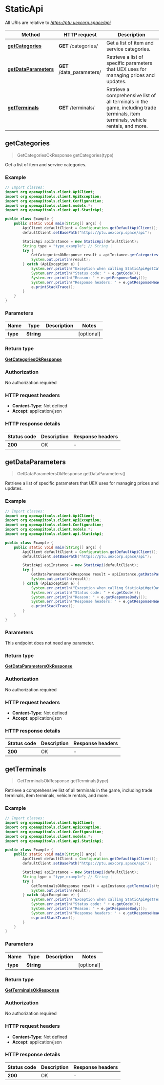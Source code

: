 # StaticApi

All URIs are relative to *https://ptu.uexcorp.space/api*

| Method | HTTP request | Description |
|------------- | ------------- | -------------|
| [**getCategories**](StaticApi.md#getCategories) | **GET** /categories/ | Get a list of item and service categories. |
| [**getDataParameters**](StaticApi.md#getDataParameters) | **GET** /data_parameters/ | Retrieve a list of specific parameters that UEX uses for managing prices and updates. |
| [**getTerminals**](StaticApi.md#getTerminals) | **GET** /terminals/ | Retrieve a comprehensive list of all terminals in the game, including trade terminals, item terminals, vehicle rentals, and more. |



## getCategories

> GetCategoriesOkResponse getCategories(type)

Get a list of item and service categories.

### Example

```java
// Import classes:
import org.openapitools.client.ApiClient;
import org.openapitools.client.ApiException;
import org.openapitools.client.Configuration;
import org.openapitools.client.models.*;
import org.openapitools.client.api.StaticApi;

public class Example {
    public static void main(String[] args) {
        ApiClient defaultClient = Configuration.getDefaultApiClient();
        defaultClient.setBasePath("https://ptu.uexcorp.space/api");

        StaticApi apiInstance = new StaticApi(defaultClient);
        String type = "type_example"; // String | 
        try {
            GetCategoriesOkResponse result = apiInstance.getCategories(type);
            System.out.println(result);
        } catch (ApiException e) {
            System.err.println("Exception when calling StaticApi#getCategories");
            System.err.println("Status code: " + e.getCode());
            System.err.println("Reason: " + e.getResponseBody());
            System.err.println("Response headers: " + e.getResponseHeaders());
            e.printStackTrace();
        }
    }
}
```

### Parameters


| Name | Type | Description  | Notes |
|------------- | ------------- | ------------- | -------------|
| **type** | **String**|  | [optional] |

### Return type

[**GetCategoriesOkResponse**](GetCategoriesOkResponse.md)

### Authorization

No authorization required

### HTTP request headers

- **Content-Type**: Not defined
- **Accept**: application/json


### HTTP response details
| Status code | Description | Response headers |
|-------------|-------------|------------------|
| **200** | OK |  -  |


## getDataParameters

> GetDataParametersOkResponse getDataParameters()

Retrieve a list of specific parameters that UEX uses for managing prices and updates.

### Example

```java
// Import classes:
import org.openapitools.client.ApiClient;
import org.openapitools.client.ApiException;
import org.openapitools.client.Configuration;
import org.openapitools.client.models.*;
import org.openapitools.client.api.StaticApi;

public class Example {
    public static void main(String[] args) {
        ApiClient defaultClient = Configuration.getDefaultApiClient();
        defaultClient.setBasePath("https://ptu.uexcorp.space/api");

        StaticApi apiInstance = new StaticApi(defaultClient);
        try {
            GetDataParametersOkResponse result = apiInstance.getDataParameters();
            System.out.println(result);
        } catch (ApiException e) {
            System.err.println("Exception when calling StaticApi#getDataParameters");
            System.err.println("Status code: " + e.getCode());
            System.err.println("Reason: " + e.getResponseBody());
            System.err.println("Response headers: " + e.getResponseHeaders());
            e.printStackTrace();
        }
    }
}
```

### Parameters

This endpoint does not need any parameter.

### Return type

[**GetDataParametersOkResponse**](GetDataParametersOkResponse.md)

### Authorization

No authorization required

### HTTP request headers

- **Content-Type**: Not defined
- **Accept**: application/json


### HTTP response details
| Status code | Description | Response headers |
|-------------|-------------|------------------|
| **200** | OK |  -  |


## getTerminals

> GetTerminalsOkResponse getTerminals(type)

Retrieve a comprehensive list of all terminals in the game, including trade terminals, item terminals, vehicle rentals, and more.

### Example

```java
// Import classes:
import org.openapitools.client.ApiClient;
import org.openapitools.client.ApiException;
import org.openapitools.client.Configuration;
import org.openapitools.client.models.*;
import org.openapitools.client.api.StaticApi;

public class Example {
    public static void main(String[] args) {
        ApiClient defaultClient = Configuration.getDefaultApiClient();
        defaultClient.setBasePath("https://ptu.uexcorp.space/api");

        StaticApi apiInstance = new StaticApi(defaultClient);
        String type = "type_example"; // String | 
        try {
            GetTerminalsOkResponse result = apiInstance.getTerminals(type);
            System.out.println(result);
        } catch (ApiException e) {
            System.err.println("Exception when calling StaticApi#getTerminals");
            System.err.println("Status code: " + e.getCode());
            System.err.println("Reason: " + e.getResponseBody());
            System.err.println("Response headers: " + e.getResponseHeaders());
            e.printStackTrace();
        }
    }
}
```

### Parameters


| Name | Type | Description  | Notes |
|------------- | ------------- | ------------- | -------------|
| **type** | **String**|  | [optional] |

### Return type

[**GetTerminalsOkResponse**](GetTerminalsOkResponse.md)

### Authorization

No authorization required

### HTTP request headers

- **Content-Type**: Not defined
- **Accept**: application/json


### HTTP response details
| Status code | Description | Response headers |
|-------------|-------------|------------------|
| **200** | OK |  -  |

